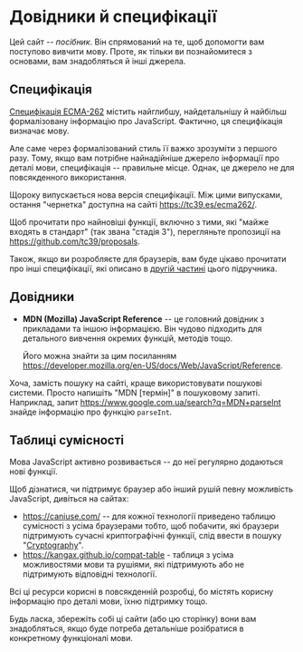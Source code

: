 
# Довідники й специфікації

Цей сайт -- *посібник*. Він спрямований на те, щоб допомогти вам поступово вивчити мову. Проте, як тільки ви познайомитеся з основами, вам знадобляться й інші джерела.

## Специфікація

[Специфікація ECMA-262](https://www.ecma-international.org/publications/standards/Ecma-262.htm) містить найглибшу, найдетальнішу й найбільш формалізовану інформацію про JavaScript. Фактично, ця специфікація визначає мову.

Але саме через формалізований стиль її важко зрозуміти з першого разу. Тому, якщо вам потрібне найнадійніше джерело інформації про деталі мови, специфікація -- правильне місце. Однак, це джерело не для повсякденного використання.

Щороку випускається нова версія специфікації. Між цими випусками, остання "чернетка" доступна на сайті <https://tc39.es/ecma262/>.

Щоб прочитати про найновіші функції, включно з тими, які "майже входять в стандарт" (так звана "стадія 3"), перегляньте пропозиції на <https://github.com/tc39/proposals>.

Також, якщо ви розробляєте для браузерів, вам буде цікаво прочитати про інші специфікації, які описано в [другій частині](info:browser-environment) цього підручника.

## Довідники

- **MDN (Mozilla) JavaScript Reference** -- це головний довідник з прикладами та іншою інформацією. Він чудово підходить для детального вивчення окремих функцій, методів тощо.

    Його можна знайти за цим посиланням <https://developer.mozilla.org/en-US/docs/Web/JavaScript/Reference>.

Хоча, замість пошуку на сайті, краще використовувати пошукові системи. Просто напишіть "MDN [термін]" в пошуковому запиті. Наприклад, запит <https://www.google.com.ua/search?q=MDN+parseInt> знайде інформацію про функцію `parseInt`.

## Таблиці сумісності

Мова JavaScript активно розвивається -- до неї регулярно додаються нові функції.

Щоб дізнатися, чи підтримує браузер або інший рушій певну можливість JavaScript, дивіться на сайтах:

- <https://caniuse.com/> -- для кожної технології приведено таблицю сумісності з усіма браузерами тобто, щоб побачити, які браузери підтримують сучасні криптографічні функції, слід ввести в пошуку "[Cryptography](http://caniuse.com/#feat=cryptography)".
- <https://kangax.github.io/compat-table> - таблиця з усіма можливостями мови та рушіями, які підтримують або не підтримують відповідні технології.

Всі ці ресурси корисні в повсякденній розробці, бо містять корисну інформацію про деталі мови, їхню підтримку тощо.

Будь ласка, збережіть собі ці сайти (або цю сторінку) вони вам знадобляться, якщо буде потреба детальніше розібратися в конкретному функціоналі мови.
